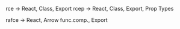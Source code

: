 rce -> React, Class, Export
rcep -> React, Class, Export, Prop Types

rafce -> React, Arrow func.comp., Export